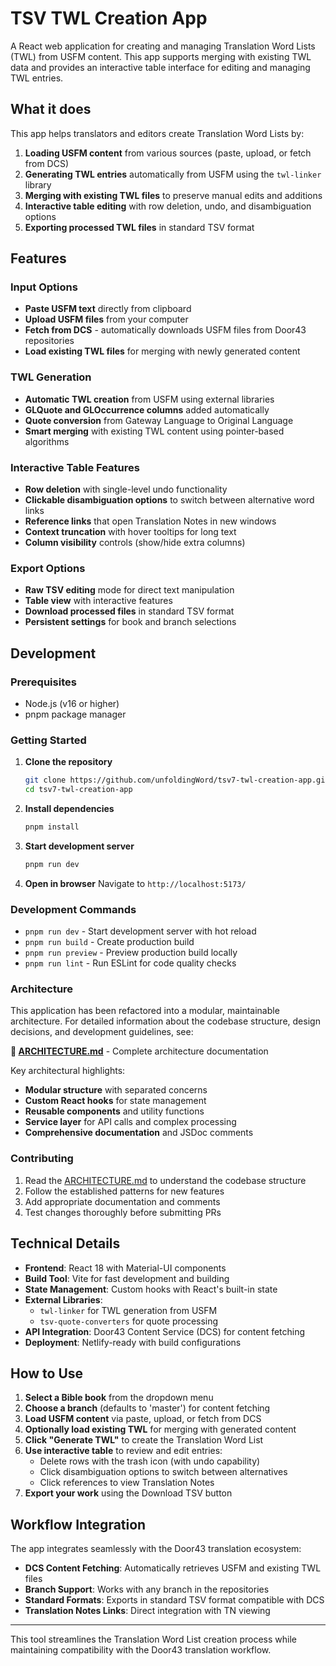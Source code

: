# TSV TWL Creation App

A React web application for creating and managing Translation Word Lists (TWL) from USFM content. This app supports merging with existing TWL data and provides an interactive table interface for editing and managing TWL entries.

## What it does

This app helps translators and editors create Translation Word Lists by:

1. **Loading USFM content** from various sources (paste, upload, or fetch from DCS)
2. **Generating TWL entries** automatically from USFM using the `twl-linker` library
3. **Merging with existing TWL files** to preserve manual edits and additions
4. **Interactive table editing** with row deletion, undo, and disambiguation options
5. **Exporting processed TWL files** in standard TSV format

## Features

### Input Options

- **Paste USFM text** directly from clipboard
- **Upload USFM files** from your computer
- **Fetch from DCS** - automatically downloads USFM files from Door43 repositories
- **Load existing TWL files** for merging with newly generated content

### TWL Generation

- **Automatic TWL creation** from USFM using external libraries
- **GLQuote and GLOccurrence columns** added automatically
- **Quote conversion** from Gateway Language to Original Language
- **Smart merging** with existing TWL content using pointer-based algorithms

### Interactive Table Features

- **Row deletion** with single-level undo functionality
- **Clickable disambiguation options** to switch between alternative word links
- **Reference links** that open Translation Notes in new windows
- **Context truncation** with hover tooltips for long text
- **Column visibility** controls (show/hide extra columns)

### Export Options

- **Raw TSV editing** mode for direct text manipulation
- **Table view** with interactive features
- **Download processed files** in standard TSV format
- **Persistent settings** for book and branch selections

## Development

### Prerequisites

- Node.js (v16 or higher)
- pnpm package manager

### Getting Started

1. **Clone the repository**

   ```bash
   git clone https://github.com/unfoldingWord/tsv7-twl-creation-app.git
   cd tsv7-twl-creation-app
   ```

2. **Install dependencies**

   ```bash
   pnpm install
   ```

3. **Start development server**

   ```bash
   pnpm run dev
   ```

4. **Open in browser**
   Navigate to `http://localhost:5173/`

### Development Commands

- `pnpm run dev` - Start development server with hot reload
- `pnpm run build` - Create production build
- `pnpm run preview` - Preview production build locally
- `pnpm run lint` - Run ESLint for code quality checks

### Architecture

This application has been refactored into a modular, maintainable architecture. For detailed information about the codebase structure, design decisions, and development guidelines, see:

**📖 [ARCHITECTURE.md](./ARCHITECTURE.md)** - Complete architecture documentation

Key architectural highlights:

- **Modular structure** with separated concerns
- **Custom React hooks** for state management
- **Reusable components** and utility functions
- **Service layer** for API calls and complex processing
- **Comprehensive documentation** and JSDoc comments

### Contributing

1. Read the [ARCHITECTURE.md](./ARCHITECTURE.md) to understand the codebase structure
2. Follow the established patterns for new features
3. Add appropriate documentation and comments
4. Test changes thoroughly before submitting PRs

## Technical Details

- **Frontend**: React 18 with Material-UI components
- **Build Tool**: Vite for fast development and building
- **State Management**: Custom hooks with React's built-in state
- **External Libraries**:
  - `twl-linker` for TWL generation from USFM
  - `tsv-quote-converters` for quote processing
- **API Integration**: Door43 Content Service (DCS) for content fetching
- **Deployment**: Netlify-ready with build configurations

## How to Use

1. **Select a Bible book** from the dropdown menu
2. **Choose a branch** (defaults to 'master') for content fetching
3. **Load USFM content** via paste, upload, or fetch from DCS
4. **Optionally load existing TWL** for merging with generated content
5. **Click "Generate TWL"** to create the Translation Word List
6. **Use interactive table** to review and edit entries:
   - Delete rows with the trash icon (with undo capability)
   - Click disambiguation options to switch between alternatives
   - Click references to view Translation Notes
7. **Export your work** using the Download TSV button

## Workflow Integration

The app integrates seamlessly with the Door43 translation ecosystem:

- **DCS Content Fetching**: Automatically retrieves USFM and existing TWL files
- **Branch Support**: Works with any branch in the repositories
- **Standard Formats**: Exports in standard TSV format compatible with DCS
- **Translation Notes Links**: Direct integration with TN viewing

---

This tool streamlines the Translation Word List creation process while maintaining compatibility with the Door43 translation workflow.
